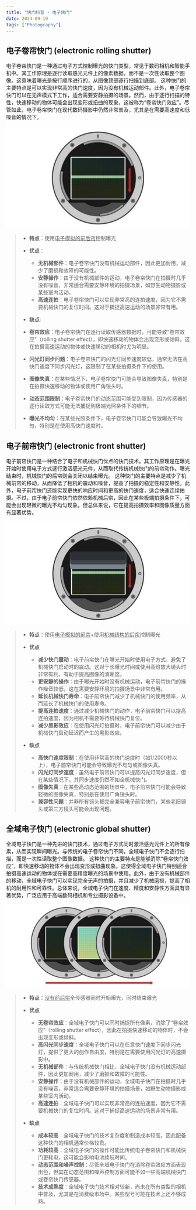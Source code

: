 ```yaml
---
title: "快门科普 - 电子快门"
date: 2024-09-19
tags: ["Photography"]
---
```




## 电子卷帘快门  (electronic rolling shutter)

电子卷帘快门是一种通过电子方式控制曝光的快门类型，常见于数码相机和智能手机中。其工作原理是逐行读取感光元件上的像素数据，而不是一次性读取整个图像。这意味着曝光是按行顺序进行的，从图像顶部逐行扫描到底部。
这种快门的主要特点是可以实现非常高的快门速度，因为没有机械运动部件。此外，电子卷帘快门可以在无声模式下工作，适合需要安静拍摄的场景。然而，由于逐行扫描的特性，快速移动的物体可能会出现变形或扭曲的现象，这被称为“卷帘快门效应”。尽管如此，电子卷帘快门在现代数码摄影中仍然非常普及，尤其是在需要高速度和低噪音的情况下。

![2024-09-19T164537](2024-09-19T164537.png)

> -   **特点**：使用<u>电子模拟的前后帘</u>控制曝光
>
> -   **优点**：
>     -   **无机械部件**：电子卷帘快门没有机械运动部件，因此更加耐用，减少了磨损和故障的可能性。
>     -   **安静操作**：由于没有机械部件的运动，电子卷帘快门在拍摄时几乎没有噪音，非常适合需要安静环境的拍摄场景，如野生动物摄影或某些室内活动。
>     -   **高速连拍**：电子卷帘快门可以实现非常高的连拍速度，因为它不需要机械快门的复位时间。这对于捕捉高速运动的场景非常有用。
>
> -  **缺点**:
> 	-   **卷帘效应**：电子卷帘快门在逐行读取传感器数据时，可能导致“卷帘效应”（rolling shutter effect），即快速移动的物体会出现变形或倾斜。这在拍摄高速运动的物体或快速移动的相机时尤为明显。
> 	-   **闪光灯同步问题**：电子卷帘快门的闪光灯同步速度较低，通常无法在高快门速度下同步闪光灯，这限制了在某些拍摄条件下的使用。
> 	-   **图像失真**：在某些情况下，电子卷帘快门可能会导致图像失真，特别是在拍摄快速移动的物体或使用广角镜头时。
> 	-   **动态范围限制**：电子卷帘快门的动态范围可能受到限制，因为传感器的逐行读取方式可能无法捕捉到极端光照条件下的细节。
> 	-   **曝光不均匀**：在某些光照条件下，电子卷帘快门可能会导致曝光不均匀，特别是在使用高快门速度时。






## 电子前帘快门 (electronic front shutter)

电子前帘快门是一种结合了电子和机械快门优点的快门技术。其工作原理是在曝光开始时使用电子方式逐行激活感光元件，从而取代传统机械快门的前帘动作。曝光结束时，机械快门的后帘则会关闭以结束曝光。
这种快门的主要特点是减少了机械前帘的移动，从而降低了相机的震动和噪音，提高了拍摄的稳定性和安静性。此外，电子前帘快门还能实现更快的响应时间和更高的快门速度，适合快速连续拍摄。不过，由于电子前帘快门依然依赖机械后帘，因此在某些极端拍摄条件下，可能会出现轻微的曝光不均匀现象。但总体来说，它在提高拍摄效率和图像质量方面有显著优势。

![2024-09-19T164357](2024-09-19T164357.png)

>   -   **特点**：使用<u>电子模拟的前帘</u>+使用<u>机械结构的后帘</u>控制曝光
>
>   - **优点**
>       - **减少快门震动**：电子前帘快门在曝光开始时使用电子方式，避免了机械快门启动时的震动。这对于长曝光时间或使用高倍放大镜头时非常有利，有助于提高图像的清晰度。
>       - **更安静的操作**：由于曝光开始时没有机械运动，电子前帘快门的操作噪音较低，这在需要安静环境的拍摄场景中非常有用。
>       - **延长机械快门寿命**：电子前帘快门减少了机械快门的使用频率，从而延长了机械快门的使用寿命。
>       - **提高连拍速度**：通过减少机械快门的动作，电子前帘快门可以提高连拍速度，因为相机不需要等待机械快门复位。
>       - **减少黑影效应**：在使用闪光灯拍摄时，电子前帘快门可以减少由于机械快门启动延迟而产生的黑影效应。
>
>   - **缺点**
>       - **高快门速度限制**：在使用非常高的快门速度时（如1/2000秒以上），电子前帘快门可能会导致曝光不均匀或图像失真。
>       - **闪光灯同步速度**：虽然电子前帘快门可以提高闪光灯同步速度，但在某些情况下，其同步速度仍然不如全机械快门。
>       - **图像失真**：在某些高动态范围的场景中，电子前帘快门可能会导致轻微的图像失真，特别是在使用广角镜头时。
>       - **兼容性问题**：并非所有镜头都完全兼容电子前帘快门，某些老旧镜头或第三方镜头可能会出现问题。
>
>







## 全域电子快门 (electronic global shutter)

全域电子快门是一种先进的快门技术，通过电子方式同时激活感光元件上的所有像素，从而实现瞬间曝光。与传统的电子卷帘快门不同，全域电子快门不会逐行扫描，而是一次性读取整个图像数据。
这种快门的主要特点是能够消除“卷帘快门效应”，即快速移动的物体不会出现变形或扭曲现象。这使得全域电子快门特别适合拍摄高速运动的物体或在需要高精度曝光的场景中使用。此外，由于没有机械部件的移动，全域电子快门可以实现完全无声的拍摄，并且减少了机械磨损，提高了相机的耐用性和可靠性。总体来说，全域电子快门在速度、精度和安静性方面具有显著优势，广泛应用于高端数码相机和专业摄影设备中。

![2024-09-19T164624](2024-09-19T164624.png)

> -   **特点**：<u>没有前后帘</u>全传感器同时开始曝光，同时结束曝光
>
> -   **优点**
>     -   **无卷帘效应**：全域电子快门可以同时捕捉所有像素，消除了“卷帘效应”（rolling shutter effect），因此在拍摄快速移动的物体时，不会出现变形或倾斜。
>     -   **高闪光同步速度**：全域电子快门可以在任意快门速度下同步闪光灯，提供了更大的创作自由度，特别是在需要使用闪光灯的高速摄影中。
>     -   **无机械部件**：与传统机械快门相比，全域电子快门没有机械运动部件，因此更加耐用，减少了磨损和故障的可能性。
>     -   **安静操作**：由于没有机械部件的运动，全域电子快门在拍摄时几乎没有噪音，非常适合需要安静环境的拍摄场景，如野生动物摄影或某些室内活动。
>     -   **高速连拍**：全域电子快门可以实现非常高的连拍速度，因为它不需要机械快门的复位时间。这对于捕捉高速运动的场景非常有用。
> -   **缺点**
>     -   **成本较高**：全域电子快门的技术复杂度和制造成本较高，因此配备这种快门的相机通常价格较贵。
>     -   **功耗较高**：全域电子快门的操作可能比传统电子卷帘快门和机械快门更耗电，这可能会影响电池续航时间。
>     -   **动态范围和噪声控制**：尽管全域电子快门在消除卷帘效应方面表现出色，但其在动态范围和噪声控制方面可能不如一些高端机械快门或卷帘快门传感器。
>     -   **技术成熟度**：全域电子快门技术相对较新，尚未在所有类型的相机中普及，尤其是在消费级市场中。某些型号可能在技术上还不够成熟。